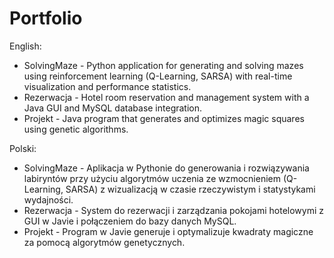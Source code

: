 # Portfolio

English:
- SolvingMaze - Python application for generating and solving mazes using reinforcement learning (Q-Learning, SARSA) with real-time visualization and performance statistics.
- Rezerwacja - Hotel room reservation and management system with a Java GUI and MySQL database integration.
- Projekt - Java program that generates and optimizes magic squares using genetic algorithms.

Polski:
- SolvingMaze - Aplikacja w Pythonie do generowania i rozwiązywania labiryntów przy użyciu algorytmów uczenia ze wzmocnieniem (Q-Learning, SARSA) z wizualizacją w czasie rzeczywistym i statystykami wydajności.
- Rezerwacja - System do rezerwacji i zarządzania pokojami hotelowymi z GUI w Javie i połączeniem do bazy danych MySQL.
- Projekt - Program w Javie generuje i optymalizuje kwadraty magiczne za pomocą algorytmów genetycznych.
